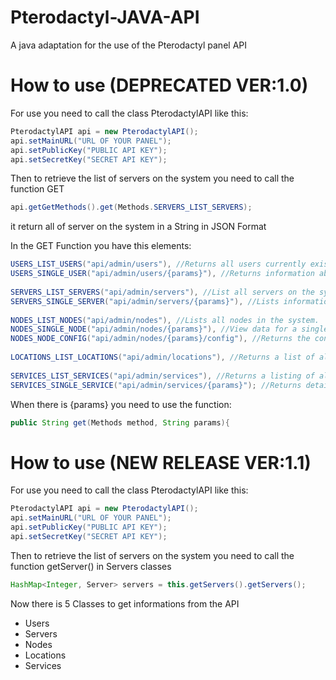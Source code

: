 # Pterodactyl-JAVA-API
 A java adaptation for the use of the Pterodactyl panel API

# How to use (DEPRECATED VER:1.0)
For use you need to call the class PterodactylAPI like this:
```java 
PterodactylAPI api = new PterodactylAPI();
api.setMainURL("URL OF YOUR PANEL");
api.setPublicKey("PUBLIC API KEY");
api.setSecretKey("SECRET API KEY");
```


Then to retrieve the list of servers on the system you need to call the function GET
```java
api.getGetMethods().get(Methods.SERVERS_LIST_SERVERS);
```
it return all of server on the system in a String in JSON Format

In the GET Function you have this elements:
```java
USERS_LIST_USERS("api/admin/users"), //Returns all users currently existing on the system as a paginated result.
USERS_SINGLE_USER("api/admin/users/{params}"), //Returns information about a single user.
		
SERVERS_LIST_SERVERS("api/admin/servers"), //List all servers on the system.
SERVERS_SINGLE_SERVER("api/admin/servers/{params}"), //Lists information about a single server.
	
NODES_LIST_NODES("api/admin/nodes"), //Lists all nodes in the system.
NODES_SINGLE_NODE("api/admin/nodes/{params}"), //View data for a single node.
NODES_NODE_CONFIG("api/admin/nodes/{params}/config"), //Returns the config file contents for the node daemon.
	
LOCATIONS_LIST_LOCATIONS("api/admin/locations"), //Returns a list of all locations on the system and associated nodes.
		
SERVICES_LIST_SERVICES("api/admin/services"), //Returns a listing of all services on the system.
SERVICES_SINGLE_SERVICE("api/admin/services/{params}"); //Returns detailed information about a single service on the system.
```

When there is {params} you need to use the function:
```java
public String get(Methods method, String params){
```

# How to use (NEW RELEASE VER:1.1)
For use you need to call the class PterodactylAPI like this:
```java 
PterodactylAPI api = new PterodactylAPI();
api.setMainURL("URL OF YOUR PANEL");
api.setPublicKey("PUBLIC API KEY");
api.setSecretKey("SECRET API KEY");
```
Then to retrieve the list of servers on the system you need to call the function getServer() in Servers classes
```java
HashMap<Integer, Server> servers = this.getServers().getServers();
```
Now there is 5 Classes to get informations from the API
- Users
- Servers
- Nodes
- Locations
- Services
